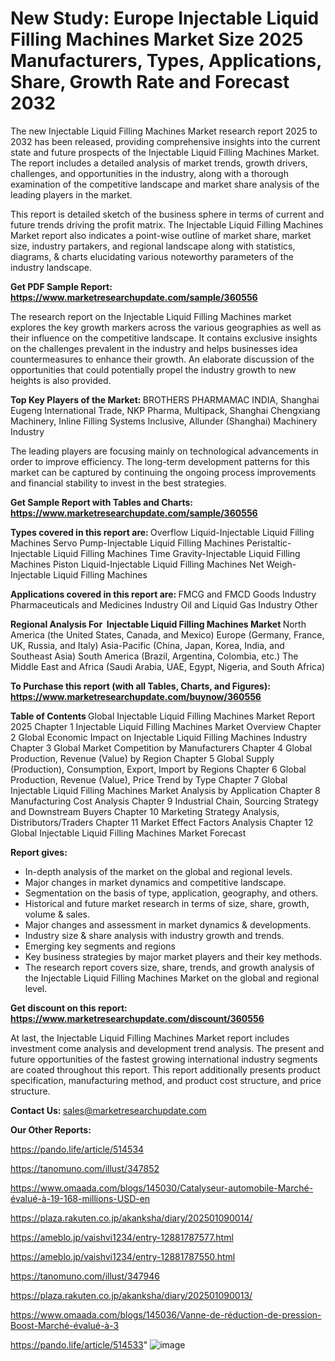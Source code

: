 # New Study: Europe Injectable Liquid Filling Machines Market Size 2025 Manufacturers, Types, Applications, Share, Growth Rate and Forecast 2032

The new Injectable Liquid Filling Machines Market research report 2025 to 2032 has been released, providing comprehensive insights into the current state and future prospects of the Injectable Liquid Filling Machines Market. The report includes a detailed analysis of market trends, growth drivers, challenges, and opportunities in the industry, along with a thorough examination of the competitive landscape and market share analysis of the leading players in the market.

This report is detailed sketch of the business sphere in terms of current and future trends driving the profit matrix. The Injectable Liquid Filling Machines Market report also indicates a point-wise outline of market share, market size, industry partakers, and regional landscape along with statistics, diagrams, &amp; charts elucidating various noteworthy parameters of the industry landscape.

<strong><b>Get PDF Sample Report: <a href=https://www.marketresearchupdate.com/sample/360556>https://www.marketresearchupdate.com/sample/360556</a></b></strong>

The research report on the Injectable Liquid Filling Machines market explores the key growth markers across the various geographies as well as their influence on the competitive landscape. It contains exclusive insights on the challenges prevalent in the industry and helps businesses idea countermeasures to enhance their growth. An elaborate discussion of the opportunities that could potentially propel the industry growth to new heights is also provided.

<strong><b>Top Key Players of the Market:
</b></strong>BROTHERS PHARMAMAC INDIA, Shanghai Eugeng International Trade, NKP Pharma, Multipack, Shanghai Chengxiang Machinery, Inline Filling Systems Inclusive, Allunder (Shanghai) Machinery Industry<strong><b>
</b></strong>

The leading players are focusing mainly on technological advancements in order to improve efficiency. The long-term development patterns for this market can be captured by continuing the ongoing process improvements and financial stability to invest in the best strategies.

<strong><b>Get Sample Report with Tables and Charts: <a href=https://www.marketresearchupdate.com/sample/360556>https://www.marketresearchupdate.com/sample/360556</a></b></strong>

<strong><b>Types covered in this report are:
</b></strong>Overflow Liquid-Injectable Liquid Filling Machines
Servo Pump-Injectable Liquid Filling Machines
Peristaltic-Injectable Liquid Filling Machines
Time Gravity-Injectable Liquid Filling Machines
Piston Liquid-Injectable Liquid Filling Machines
Net Weigh-Injectable Liquid Filling Machines<strong><b>
</b></strong>

<strong><b>Applications covered in this report are:
</b></strong>FMCG and FMCD Goods Industry
Pharmaceuticals and Medicines Industry
Oil and Liquid Gas Industry
Other<strong><b>
</b></strong>

<strong><b>Regional Analysis For  Injectable Liquid Filling Machines Market</b></strong><strong><b>
</b></strong>North America (the United States, Canada, and Mexico)
Europe (Germany, France, UK, Russia, and Italy)
Asia-Pacific (China, Japan, Korea, India, and Southeast Asia)
South America (Brazil, Argentina, Colombia, etc.)
The Middle East and Africa (Saudi Arabia, UAE, Egypt, Nigeria, and South Africa)

<strong><b>To Purchase this report (with all Tables, Charts, and Figures): <a href=https://www.marketresearchupdate.com/buynow/360556>https://www.marketresearchupdate.com/buynow/360556</a></b></strong>

<strong><b>Table of Contents</b></strong><strong><b>
</b></strong>Global Injectable Liquid Filling Machines Market Report 2025
Chapter 1 Injectable Liquid Filling Machines Market Overview
Chapter 2 Global Economic Impact on Injectable Liquid Filling Machines Industry
Chapter 3 Global Market Competition by Manufacturers
Chapter 4 Global Production, Revenue (Value) by Region
Chapter 5 Global Supply (Production), Consumption, Export, Import by Regions
Chapter 6 Global Production, Revenue (Value), Price Trend by Type
Chapter 7 Global Injectable Liquid Filling Machines Market Analysis by Application
Chapter 8 Manufacturing Cost Analysis
Chapter 9 Industrial Chain, Sourcing Strategy and Downstream Buyers
Chapter 10 Marketing Strategy Analysis, Distributors/Traders
Chapter 11 Market Effect Factors Analysis
Chapter 12 Global Injectable Liquid Filling Machines Market Forecast

<strong><b>Report gives:</b></strong>

- In-depth analysis of the market on the global and regional levels.
- Major changes in market dynamics and competitive landscape.
- Segmentation on the basis of type, application, geography, and others.
- Historical and future market research in terms of size, share, growth, volume &amp; sales.
- Major changes and assessment in market dynamics &amp; developments.
- Industry size &amp; share analysis with industry growth and trends.
- Emerging key segments and regions
- Key business strategies by major market players and their key methods.
- The research report covers size, share, trends, and growth analysis of the Injectable Liquid Filling Machines Market on the global and regional level.

<strong><b>Get discount on this report: <a href=https://www.marketresearchupdate.com/discount/360556>https://www.marketresearchupdate.com/discount/360556</a></b></strong>

At last, the Injectable Liquid Filling Machines Market report includes investment come analysis and development trend analysis. The present and future opportunities of the fastest growing international industry segments are coated throughout this report. This report additionally presents product specification, manufacturing method, and product cost structure, and price structure.

<strong><b>Contact Us:
</b></strong>sales@marketresearchupdate.com

<strong>Our Other Reports:</strong>

<a href=https://pando.life/article/514534>https://pando.life/article/514534</a>

<a href=https://tanomuno.com/illust/347852>https://tanomuno.com/illust/347852</a>

<a href=https://www.omaada.com/blogs/145030/Catalyseur-automobile-Marché-évalué-à-19-168-millions-USD-en>https://www.omaada.com/blogs/145030/Catalyseur-automobile-Marché-évalué-à-19-168-millions-USD-en</a>

<a href=https://plaza.rakuten.co.jp/akanksha/diary/202501090014/>https://plaza.rakuten.co.jp/akanksha/diary/202501090014/</a>

<a href=https://ameblo.jp/vaishvi1234/entry-12881787577.html>https://ameblo.jp/vaishvi1234/entry-12881787577.html</a>

<a href=https://ameblo.jp/vaishvi1234/entry-12881787550.html>https://ameblo.jp/vaishvi1234/entry-12881787550.html</a>

<a href=https://tanomuno.com/illust/347946>https://tanomuno.com/illust/347946</a>

<a href=https://plaza.rakuten.co.jp/akanksha/diary/202501090013/>https://plaza.rakuten.co.jp/akanksha/diary/202501090013/</a>

<a href=https://www.omaada.com/blogs/145036/Vanne-de-réduction-de-pression-Boost-Marché-évalué-à-3>https://www.omaada.com/blogs/145036/Vanne-de-réduction-de-pression-Boost-Marché-évalué-à-3</a>

<a href=https://pando.life/article/514533>https://pando.life/article/514533</a>"
![image](https://github.com/user-attachments/assets/bdce1c82-d139-4d51-a637-afb2932ec762)
